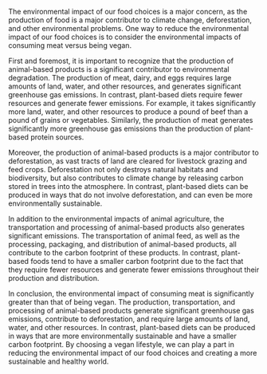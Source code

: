 The environmental impact of our food choices is a major concern, as the production of food is a major contributor to climate change, deforestation, and other environmental problems. One way to reduce the environmental impact of our food choices is to consider the environmental impacts of consuming meat versus being vegan.

First and foremost, it is important to recognize that the production of animal-based products is a significant contributor to environmental degradation. The production of meat, dairy, and eggs requires large amounts of land, water, and other resources, and generates significant greenhouse gas emissions. In contrast, plant-based diets require fewer resources and generate fewer emissions. For example, it takes significantly more land, water, and other resources to produce a pound of beef than a pound of grains or vegetables. Similarly, the production of meat generates significantly more greenhouse gas emissions than the production of plant-based protein sources.

Moreover, the production of animal-based products is a major contributor to deforestation, as vast tracts of land are cleared for livestock grazing and feed crops. Deforestation not only destroys natural habitats and biodiversity, but also contributes to climate change by releasing carbon stored in trees into the atmosphere. In contrast, plant-based diets can be produced in ways that do not involve deforestation, and can even be more environmentally sustainable.

In addition to the environmental impacts of animal agriculture, the transportation and processing of animal-based products also generates significant emissions. The transportation of animal feed, as well as the processing, packaging, and distribution of animal-based products, all contribute to the carbon footprint of these products. In contrast, plant-based foods tend to have a smaller carbon footprint due to the fact that they require fewer resources and generate fewer emissions throughout their production and distribution.

In conclusion, the environmental impact of consuming meat is significantly greater than that of being vegan. The production, transportation, and processing of animal-based products generate significant greenhouse gas emissions, contribute to deforestation, and require large amounts of land, water, and other resources. In contrast, plant-based diets can be produced in ways that are more environmentally sustainable and have a smaller carbon footprint. By choosing a vegan lifestyle, we can play a part in reducing the environmental impact of our food choices and creating a more sustainable and healthy world.